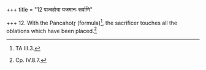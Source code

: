+++
title = "12 पञ्चहोत्रा यजमानः सर्वाणि"

+++
12. With the Pancahotr̥ (formula)[^1], the sacrificer touches all the oblations which have been placed.[^2]  


[^1]: TA III.3.  

[^2]: Cp. IV.8.7.  
